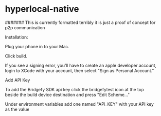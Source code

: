 # hyperlocal-native

####### This is currently formatted terribly it is just a proof of concept for p2p communication

Installation:

Plug your phone in to your Mac.

Click build.

If you see a signing error, you'll have to create an apple developer account, login to XCode with your account, then select "Sign as Personal Account."

Add API Key

To add the Bridgefy SDK api key click the bridgefytest icon at the top beside the build device destination and press "Edit Scheme..."

Under environment variables add one named "API_KEY" with your API key as the value
